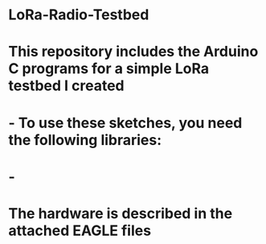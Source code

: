 # LoRa-Radio-Testbed
# This repository includes the Arduino C programs for a simple LoRa testbed I created
#     - To use these sketches, you need the following libraries:
#     - 
# The hardware is described in the attached EAGLE files

